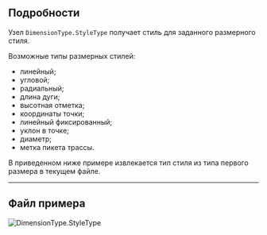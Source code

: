 ## Подробности
Узел `DimensionType.StyleType` получает стиль для заданного размерного стиля.

Возможные типы размерных стилей:
- линейный;
- угловой;
- радиальный;
- длина дуги;
- высотная отметка;
- координаты точки;
- линейный фиксированный;
- уклон в точке;
- диаметр;
- метка пикета трассы.

В приведенном ниже примере извлекается тип стиля из типа первого размера в текущем файле.
___
## Файл примера

![DimensionType.StyleType](./Revit.Elements.DimensionType.StyleType_img.jpg)

